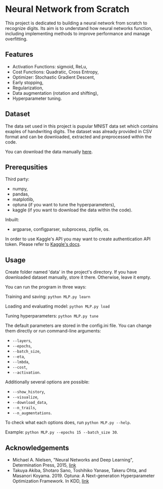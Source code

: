 # Neural Network from Scratch
This project is dedicated to building a neural network from scratch to recognize digits. Its aim is to understand how neural networks function, including implementing methods to improve performance and manage overfitting.

## Features
- Activation Functions: sigmoid, ReLu,
- Cost Functions: Quadratic, Cross Entropy,
- Optimizer: Stochastic Gradient Descent,
- Early stopping,
- Regularization,
- Data augmentation (rotation and shifting),
- Hyperparameter tuning.

## Dataset
The data set used in this project is pupular MNIST data set which contains exaples of handwriting digits. The dataset was already provided in CSV format and can be downloaded, extracted and preprocessed within the code.

You can download the data manually [here](https://www.kaggle.com/datasets/oddrationale/mnist-in-csv).

## Prerequsities
Third party:
- numpy,
- pandas,
- matplotlib,
- optuna (if you want to tune the hyperparameters),
- kaggle (if you want to download the data within the code).
  
Inbuilt:
- argparse, configparser, subprocess, zipfile, os.
  
In order to use Kaggle's API you may want to create authentication API token. Please refer to [Kaggle's docs](https://www.kaggle.com/docs/api).

## Usage
Create folder named 'data' in the project's directory. If you have downloaded dataset manually, store it there. Otherwise, leave it empty.

You can run the program in three ways:

Training and saving: `python MLP.py learn`

Loading and evaluating model: `python MLP.py load`

Tuning hyperparameters: `python MLP.py tune`

The default parameters are stored in the config.ini file. You can change them directly or run command-line arguments:
- `--layers`,
- `--epochs`,
- `--batch_size`,
- `--eta`,
- `--lmbda`,
- `--cost`,
- `--activation`.
  
Additionally several options are possible:
- `--show_history`,
-  `--visualize`,
-  `--download_data`,
-  `--n_trails`,
-  `--n_augmentations`.

To check what each options does, run `python MLP.py --help`.
  
Example: `python MLP.py --epochs 15 --batch_size 30`.

## Acknowledgements 
- Michael A. Nielsen, "Neural Networks and Deep Learning", Determination Press, 2015, [link](http://neuralnetworksanddeeplearning.com/index.html)
- Takuya Akiba, Shotaro Sano, Toshihiko Yanase, Takeru Ohta, and Masanori Koyama. 2019. Optuna: A Next-generation Hyperparameter Optimization Framework. In KDD, [link](https://optuna.org/)
